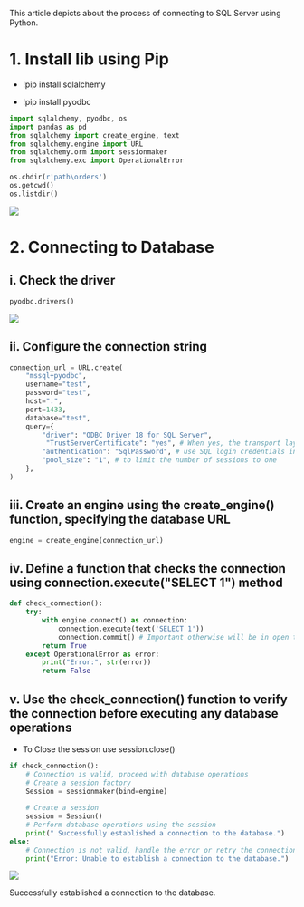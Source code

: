 This article depicts about the process of connecting to SQL Server using Python.


# 1\. Install lib using Pip

* !pip install sqlalchemy
    
* !pip install pyodbc
    

```python
import sqlalchemy, pyodbc, os
import pandas as pd
from sqlalchemy import create_engine, text
from sqlalchemy.engine import URL
from sqlalchemy.orm import sessionmaker
from sqlalchemy.exc import OperationalError
```

```python
os.chdir(r'path\orders')
os.getcwd()
os.listdir()
```

![](https://cdn.hashnode.com/res/hashnode/image/upload/v1715004676277/2f61536f-1f0f-49da-86b3-209358ab56bc.png)

# 2\. Connecting to Database

## i. Check the driver

```python
pyodbc.drivers()
```

![](https://cdn.hashnode.com/res/hashnode/image/upload/v1715004751535/842a65a0-64f8-41ee-a65c-1d735e2e3636.png)

## ii. Configure the connection string

```python
connection_url = URL.create(
    "mssql+pyodbc",
    username="test",
    password="test",
    host=".",
    port=1433,
    database="test",
    query={
        "driver": "ODBC Driver 18 for SQL Server",
         "TrustServerCertificate": "yes", # When yes, the transport layer will use SSL to encrypt the channel and bypass walking the certificate chain to validate trust. Useful when using self-signed certificates or when the certificate chain cannot be validated.
        "authentication": "SqlPassword", # use SQL login credentials instead of Windows authentication.
        "pool_size": "1", # to limit the number of sessions to one
    },
)
```

## iii. Create an engine using the create\_engine() function, specifying the database URL

```python
engine = create_engine(connection_url)
```

## iv. Define a function that checks the connection using connection.execute("SELECT 1") method

```python
def check_connection():
    try:
        with engine.connect() as connection:
            connection.execute(text('SELECT 1'))
            connection.commit() # Important otherwise will be in open transaction state will eventually leads to slow running queries and leads to blocking.
        return True
    except OperationalError as error:
        print("Error:", str(error))
        return False
```

## v. Use the check\_connection() function to verify the connection before executing any database operations

* To Close the session use session.close()
    

```python
if check_connection():
    # Connection is valid, proceed with database operations
    # Create a session factory
    Session = sessionmaker(bind=engine)
    
    # Create a session
    session = Session()
    # Perform database operations using the session
    print(" Successfully established a connection to the database.")
else:
    # Connection is not valid, handle the error or retry the connection
    print("Error: Unable to establish a connection to the database.")
```

![](https://cdn.hashnode.com/res/hashnode/image/upload/v1715023122101/84ede1d4-583a-4c4e-8b07-06c15027dc4b.png)

Successfully established a connection to the database.